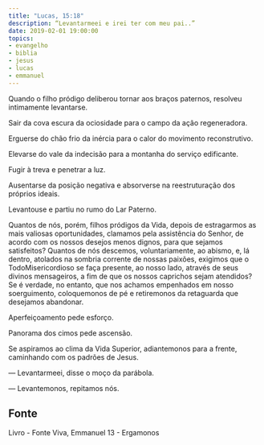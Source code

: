 ```yaml
---
title: "Lucas, 15:18"
description: “Levantar­me­ei e irei ter com meu pai..”
date: 2019-02-01 19:00:00
topics: 
- evangelho
- biblia
- jesus
- lucas
- emmanuel
---
```


Quando o filho pródigo deliberou tornar aos braços paternos, resolveu
intimamente levantar­se.

Sair da cova escura da ociosidade para o campo da ação regeneradora.

Erguer­se do chão frio da inércia para o calor do movimento reconstrutivo.

Elevar­se do vale da indecisão para a montanha do serviço edificante.

Fugir à treva e penetrar a luz.

Ausentar­se da posição negativa e absorver­se na reestruturação dos
próprios ideais.

Levantou­se e partiu no rumo do Lar Paterno.

Quantos de nós, porém, filhos pródigos da Vida, depois de estragarmos as
mais valiosas oportunidades, clamamos pela assistência do Senhor, de acordo com
os nossos desejos menos dignos, para que sejamos satisfeitos? Quantos de nós
descemos, voluntariamente, ao abismo, e, lá dentro, atolados na sombria corrente de
nossas paixões, exigimos que o Todo­Misericordioso se faça presente, ao nosso
lado, através de seus divinos mensageiros, a fim de que os nossos caprichos sejam
atendidos?
Se é verdade, no entanto, que nos achamos empenhados em nosso
soerguimento, coloquemo­nos de pé e retiremo­nos da retaguarda que desejamos
abandonar.

Aperfeiçoamento pede esforço.

Panorama dos cimos pede ascensão.

Se aspiramos ao clima da Vida Superior, adiantemo­nos para a frente,
caminhando com os padrões de Jesus.

― Levantar­me­ei, disse o moço da parábola.

― Levantemo­nos, repitamos nós.


## Fonte
Livro - Fonte Viva, Emmanuel
13 - Ergamo­nos
